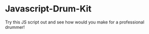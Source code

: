 # Javascript-Drum-Kit
Try this JS script out and see how would you make for a professional drummer!
